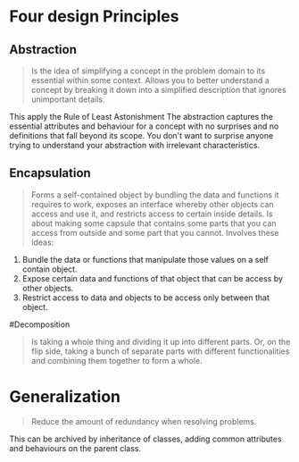 # Four design Principles

## Abstraction
> Is the idea of simplifying a concept in the problem domain to its essential
> within some context.
> Allows you to better understand a concept by breaking it down into a simplified
> description that ignores unimportant details.

This apply the Rule of Least Astonishment
The abstraction captures the essential attributes and behaviour for a concept
with no surprises and no definitions that fall beyond its scope. You don't want
to surprise anyone trying to understand your abstraction with irrelevant
characteristics.

## Encapsulation
> Forms a self-contained object by bundling the data and functions it requires
> to work, exposes an interface whereby other objects can access and use it, and
> restricts access to certain inside details.
> Is about making some capsule that contains some parts that you can access from
> outside and some part that you cannot. Involves these ideas:
  1. Bundle the data or functions that manipulate those values on a self contain
     object.
  2. Expose certain data and functions of that object that can be access by
     other objects.
  3. Restrict access to data and objects to be access only between that object. 

#Decomposition
> Is taking a whole thing and dividing it up into different parts.
> Or, on the flip side, taking a bunch of separate parts with different
> functionalities and combining them together to form a whole.

# Generalization
> Reduce the amount of redundancy when resolving problems.

This can be archived by inheritance of classes, adding common attributes and
behaviours on the parent class.
